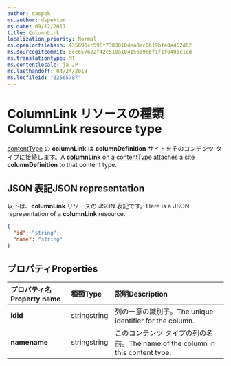 ```yaml
---
author: daspek
ms.author: dspektor
ms.date: 09/12/2017
title: ColumnLink
localization_priority: Normal
ms.openlocfilehash: 435696cc596f73830104ea8ec0619bf40a462d62
ms.sourcegitcommit: 0ce657622f42c510a104156a96bf1f1f040bc1cd
ms.translationtype: MT
ms.contentlocale: ja-JP
ms.lasthandoff: 04/24/2019
ms.locfileid: "32565787"
---
```

# <a name="columnlink-resource-type"></a><span data-ttu-id="30cb4-102">ColumnLink リソースの種類</span><span class="sxs-lookup"><span data-stu-id="30cb4-102">ColumnLink resource type</span></span>

<span data-ttu-id="30cb4-103">[contentType][] の **columnLink** は **columnDefinition** サイトをそのコンテンツ タイプに接続します。</span><span class="sxs-lookup"><span data-stu-id="30cb4-103">A **columnLink** on a [contentType][] attaches a site **columnDefinition** to that content type.</span></span>

[contentType]: contenttype.md

## <a name="json-representation"></a><span data-ttu-id="30cb4-105">JSON 表記</span><span class="sxs-lookup"><span data-stu-id="30cb4-105">JSON representation</span></span>

<span data-ttu-id="30cb4-106">以下は、**columnLink** リソースの JSON 表記です。</span><span class="sxs-lookup"><span data-stu-id="30cb4-106">Here is a JSON representation of a **columnLink** resource.</span></span>
<!-- {
  "blockType": "resource",
  "baseType": "microsoft.graph.entity",
  "@odata.type": "microsoft.graph.columnLink" } -->

```json
{
  "id": "string",
  "name": "string"
}
```

## <a name="properties"></a><span data-ttu-id="30cb4-107">プロパティ</span><span class="sxs-lookup"><span data-stu-id="30cb4-107">Properties</span></span>

| <span data-ttu-id="30cb4-108">プロパティ名</span><span class="sxs-lookup"><span data-stu-id="30cb4-108">Property name</span></span> | <span data-ttu-id="30cb4-109">種類</span><span class="sxs-lookup"><span data-stu-id="30cb4-109">Type</span></span>   | <span data-ttu-id="30cb4-110">説明</span><span class="sxs-lookup"><span data-stu-id="30cb4-110">Description</span></span>
|:--------------|:-------|:----------------------------------------------------
| <span data-ttu-id="30cb4-111">**id**</span><span class="sxs-lookup"><span data-stu-id="30cb4-111">**id**</span></span>        | <span data-ttu-id="30cb4-112">string</span><span class="sxs-lookup"><span data-stu-id="30cb4-112">string</span></span> | <span data-ttu-id="30cb4-113">列の一意の識別子。</span><span class="sxs-lookup"><span data-stu-id="30cb4-113">The unique identifier for the column.</span></span>
| <span data-ttu-id="30cb4-114">**name**</span><span class="sxs-lookup"><span data-stu-id="30cb4-114">**name**</span></span>      | <span data-ttu-id="30cb4-115">string</span><span class="sxs-lookup"><span data-stu-id="30cb4-115">string</span></span> | <span data-ttu-id="30cb4-116">このコンテンツ タイプの列の名前。</span><span class="sxs-lookup"><span data-stu-id="30cb4-116">The name of the column  in this content type.</span></span>

<!-- {
  "type": "#page.annotation",
  "description": "",
  "keywords": "",
  "section": "documentation",
  "tocPath": "Resources/ColumnLink"
} -->
